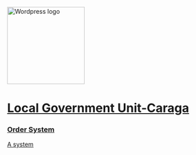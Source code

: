 <p align="left"><a href="https://vuejs.org" target="_blank" rel="noopener noreferrer"><img height="180" src="https://upload.wikimedia.org/wikipedia/commons/thumb/c/c9/Department_of_the_Interior_and_Local_Government_%28DILG%29_Seal_-_Logo.svg/240px-Department_of_the_Interior_and_Local_Government_%28DILG%29_Seal_-_Logo.svg.png" alt="Wordpress logo">
  
# Local Government Unit-Caraga
 </p>


 <h3>Order System</h3>
  A system
